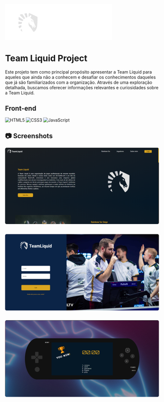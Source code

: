 <img src="project\public\assets\png\imagem_2023-10-20_215728277-removebg-preview (1).png" width="350px">

<h1>Team Liquid Project</h1>
Este projeto tem como principal propósito apresentar a Team Liquid para aqueles que ainda não a conhecem e desafiar os conhecimentos daqueles que já são familiarizados com a organização. Através de uma exploração detalhada, buscamos oferecer informações relevantes e curiosidades sobre a Team Liquid.  <br>

## Front-end
![HTML5](https://img.shields.io/badge/html5-%23E34F26.svg?style=for-the-badge&logo=html5&logoColor=white)
![CSS3](https://img.shields.io/badge/css3-%231572B6.svg?style=for-the-badge&logo=css3&logoColor=white)
![JavaScript](https://img.shields.io/badge/javascript-%23323330.svg?style=for-the-badge&logo=javascript&logoColor=%23F7DF1E)

## 📷 Screenshots <br>

<img src="project\public\assets\png\screenshot-header.png"> <br>
##
<img src="project\public\assets\png\screenshot-login.png"> <br>
##
<img src="project\public\assets\png\screenshot-psp.png">

